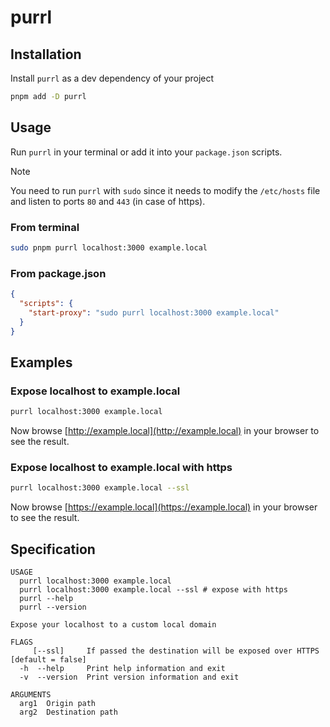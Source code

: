 # purrl

## Installation

Install `purrl` as a dev dependency of your project

```bash
pnpm add -D purrl
```

## Usage

Run `purrl` in your terminal or add it into your `package.json` scripts.

> [!NOTE]
> You need to run `purrl` with `sudo` since it needs to modify the `/etc/hosts` file and listen to ports `80` and `443` (in case of https).

### From terminal

```bash
sudo pnpm purrl localhost:3000 example.local
```

### From package.json

```json
{
  "scripts": {
    "start-proxy": "sudo purrl localhost:3000 example.local"
  }
}
```

## Examples

### Expose localhost to example.local

```bash
purrl localhost:3000 example.local
```

Now browse [http://example.local](http://example.local) in your browser to see the result.

### Expose localhost to example.local with https

```bash
purrl localhost:3000 example.local --ssl
```

Now browse [https://example.local](https://example.local) in your browser to see the result.

## Specification

```console
USAGE
  purrl localhost:3000 example.local
  purrl localhost:3000 example.local --ssl # expose with https
  purrl --help
  purrl --version

Expose your localhost to a custom local domain

FLAGS
     [--ssl]     If passed the destination will be exposed over HTTPS [default = false]
  -h  --help     Print help information and exit
  -v  --version  Print version information and exit

ARGUMENTS
  arg1  Origin path
  arg2  Destination path
```
